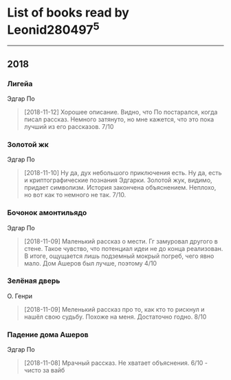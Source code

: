 # List of books read by Leonid280497<sup>5</sup>
---

## 2018

### Лигейа
Эдгар По
> [2018-11-12] Хорошее описание. Видно, что По постарался, когда писал рассказ. Немного затянуто, но мне кажется, что это пока лучший из его рассказов. 7/10


### Золотой жк
Эдгар По
> [2018-11-10] Ну да, дух небольшого приключения есть. Ну да, есть и криптографические познания Эдгарки. Золотой жук, видимо, придает символизм. История закончена объяснением. Неплохо, но вот как то немного не так. 7/10.


### Бочонок амонтильядо
Эдгар По
> [2018-11-09] Маленький рассказ о мести. Гг замуровал другого в стене. Такое чувство, что потенциал идеи не до конца реализован. В итоге, ощущается лишь подземный мокрый погреб, чего явно мало. Дом Ашеров был лучше, поэтому 4/10


### Зелёная дверь
О. Генри
> [2018-11-09] Меленький рассказ про то, как кто то рискнул и нашёл свою судьбу. Похоже на меня. Достаточно годно. 8/10


### Падение дома Ашеров
Эдгар По
> [2018-11-08] Мрачный рассказ. Не хватает объяснения. 6/10 - чисто за вайб



